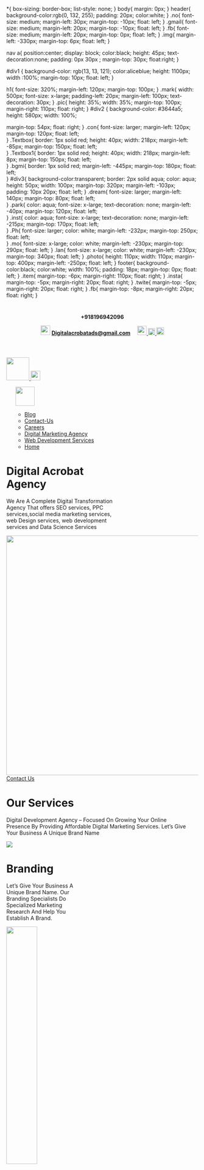 *{
    box-sizing: border-box;
    list-style: none;
}
body{
    margin: 0px;
}
header{
    background-color:rgb(0, 132, 255);
    padding: 20px;
    color:white;
}
.no{
    font-size: medium;
    margin-left: 30px;
    margin-top: -10px;
    float: left;
}
.gmail{
    font-size: medium;
    margin-left: 20px;
    margin-top: -10px;
    float: left;
}
.fb{
    font-size: medium;
    margin-left: 20px;
    margin-top: 0px;
    float: left;
}
.img{
    margin-left: -330px;
    margin-top: 6px;
    float: left;
}

nav a{
    position:center;
    display: block;
    color:black;
  height: 45px;
    text-decoration:none;
    padding: 0px 30px ;
    margin-top: 30px;
    float:right;
}

#div1 {
    background-color: rgb(13, 13, 121);
    color:aliceblue;
    height: 1100px;
    width :100%;
    margin-top: 10px;
    float: left;
}

h1{
    font-size: 320%;
    margin-left: 120px;
    margin-top: 100px;
}
.mark{
    width: 500px;
    font-size: x-large;
    padding-left: 20px;
    margin-left: 100px;
    text-decoration: 30px;
}
.pic{
    height: 35%;
    width: 35%;
    margin-top: 100px;
    margin-right: 110px;
    float: right;
}
#div2 {
background-color: #3644a5;
height: 580px;
width: 100%;

margin-top: 54px;
float: right;
}
.con{
    font-size: larger;
    margin-left: 120px;
    margin-top: 120px;
    float: left;  
}
.Textbox{
    border: 1px solid red;
    height: 40px;
    width: 218px;
    margin-left: -85px;
    margin-top: 150px;
    float: left;  
}
.Textbox1{
    border: 1px solid red;
    height: 40px;
    width: 218px;
    margin-left: 8px;
    margin-top: 150px;
    float: left;  
}
.bgmi{
    border: 1px solid red;
    margin-left: -445px;
    margin-top: 180px;
    float: left;    
}
#div3{
    background-color:transparent;
    border: 2px solid aqua;
    color: aqua;
    height: 50px;
    width: 100px;
    margin-top: 320px;
    margin-left: -103px;
    padding: 10px 20px;
    float: left;
}
.dream{
    font-size: larger;
    margin-left: 140px;
    margin-top: 80px;
    float: left;  
}
.park{
    color: aqua;
    font-size: x-large;
    text-decoration: none;
    margin-left: -40px;
    margin-top: 120px;
    float: left;  
}
.inst{
    color: aqua;
    font-size: x-large;
    text-decoration: none;
    margin-left: -215px;
    margin-top: 170px;
    float: left;  
}
.Ph{
    font-size: larger;
    color: white;
    margin-left: -232px;
    margin-top: 250px;
    float: left;  
}
.mo{
    font-size: x-large;
    color: white;
    margin-left: -230px;
    margin-top: 290px;
    float: left;
}
.lan{
    font-size: x-large;
    color: white;
    margin-left: -230px;
    margin-top: 340px;
    float: left;
}
.photo{
    height: 110px;
    width: 110px;
    margin-top: 400px;
    margin-left: -250px;
    float: left;
}
footer{
    background-color:black;
    color:white;
    width: 100%;
    padding: 18px;
    margin-top: 0px;
    float: left;
}
.item{
    margin-top: -6px;
    margin-right: 110px;
    float: right;
}
.insta{
    margin-top: -5px;
    margin-right: 20px;
    float: right;
}
.twite{
    margin-top: -5px;
    margin-right: 20px;
    float: right;
}
.fb{
    margin-top: -8px;
    margin-right: 20px;
    float: right; 
}

<!DOCTYPE html>
<html lang="en">
<head>
    <meta charset="UTF-8">
    <meta http-equiv="X-UA-Compatible" content="IE=edge">
    <meta name="viewport" content="width=device-width, initial-scale=1.0">
    <title>Document</title>
    <link rel="stylesheet" href="Digi.css">
</head>
<body>
    <div class="sub">
    <header>
            <img class="Call"src="../famous-person/photos/calling.png" width="12px">
    <p class="No"><b>+918196942096</b></p>
    <a href="#" target="_blank">
<img  class="Mini"src="../famous-person/photos/email.png" width="25px"></a>
<a class="gmail" href="#"><b>Digitalacrobatads@gmail.com</b></a>
<a href="#" target="_blank"> <img class="Lite" src="../famous-person/photos/kindpng_196303.png" width="11px"></a>
</a>
<a href="#" target="_blank"> 
<img class="Ac" src="../famous-person/photos/kindpng_3604824.png" width="24px">
</a>
<a href="#" target="_blank">
<img class="Id" src="../famous-person/photos/pngfind.com-instagram-png-white-2773517.png" width="18px">
</a>
<a href="#" target="_blank">
<img class="Don" src="../famous-person/photos/PngItem_333257.png" width="20px">
</a>
</header>
        <nav>
            <a href="#" target="_blank">
            <img class="Ps" src="../famous-person/photos/digi logo(1).jpg " width="60px">
            </a>
            <a href="#" target="_blank">
                <img class="Space" src="../famous-person/photos/search.jpg" width="25px">
                </a>
            <ul>
                <a href="#" target="_blank">
            <img class="Icon" src="../famous-person/photos/mobile icon.png" width="50px">
                </a>
                 <ul class="box">
                <li><a href="#">Blog</a></li>
                <li><a href="Contact-Us.html">Contact-Us</a></li> 
                <li><a href="#">Careers</a></li>
                <li><a href="digital market.html">Digital Marketing Agency</a></li> 
                <li><a href="Web Design.html">Web Development Services</a></li>
                <li><a href="#">Home</a></ul></li> 
            </ul>
        </nav>
    <div id="div1">
<h1 class="h1">Digital Acrobat<br>Agency</h1>
<p class="digi">We Are A Complete Digital Transformation<br>Agency That offers SEO services, PPC<br>services,social media marketing services,<br>web Design services, web development<br>services and Data Science Services</p>
<img class="Missile"src="https://digitalacrobat.com/wp-content/uploads/2020/07/header-graphic.svg" width="700px" height="630px" style="float: right;">
<div id="div2"><a class="Sniper" href="Contact-Us.html">Contact Us</a>
</div>
</div>
<h1 class="our">Our Services</h1>
 <p class="devil">Digital Development Agency –  Focused On Growing Your Online<br>Presence By Providing Affordable Digital Marketing Services. Let’s Give <br>Your Business A Unique Brand Name</p> 
<div>
<div id="div3">
<img class="Gun"src=https://digitalacrobat.com/wp-content/uploads/2020/09/Branding-logo-Digital-Acrobat-1.png.webp>
    <h1 class="bussiness">Branding</h1>
<p class="lets">Let’s Give Your Business A <br>Unique Brand Name. Our<br> Branding Specialists Do<br> Specialized Marketing <br>Research And Help You<br> Establish A Brand.</center></p>
</div>
  <a href="digital market.html" target="_blank">
<div id ="div4">
    <img class="Instute"src=https://digitalacrobat.com/wp-content/uploads/2020/07/maketing.svg width="40%">
    <h1 class="mark">Digital Marketing Services</h1>
<p class="a">A Digital Marketing Agency <br>Focused On Growing Your<br> Online Presence By Providing<br> Affordable Digital Marketing <br>Services Let’s Make a Brand</p>
</div>
</a>
<a href="Web Design.html" target="_blank">
    <div id ="div5">
        <img class="Tum" src="https://digitalacrobat.com/wp-content/uploads/2020/07/service-banner.svg"width="35%">

    <h1 class="cust">Web Development</h1>
    <p class="and">Through practical and User-<br>driven design and <br>development,we allow<br>business to expand their<br>customer base and achieve<br>their business goals. Great<br>business,after all, after all, are built<br>on great customer<br>experiences</p>
    </div>
        </a>
    <div>
<img class="Uk"src="https://digitalacrobat.com/wp-content/uploads/2020/06/branding-icon-digital-acrobat.png.webp" width="2%">
<h1 class="brand">Branding</h1>
<p class="pre">Branding is how people see and perceive your company.<br>This is how the company is perceived by its owner and<br>employees. It’s your what, how and why. Well Said By Jeff<br>Bezos Your brand is what people say about you when<br>you’re not in the room.</p>
</div>
<div>
    <a href="Web Design.html">
<img class="Up"src="https://digitalacrobat.com/wp-content/uploads/2020/06/web-development-icon-digital-acrobat.png" width="3%">

<h1 class="bgmi">Web Development Services</h1>
<p class="desg">Through practical and User- driven design and <br>development,we allow business to expand their<br>customer base and achieve their business goals. Great<br>business,after all, after all, are built on great customer<br>experiences</p>
</a>
</div>
<div>
<img class="Mp"src="https://digitalacrobat.com/wp-content/uploads/2020/06/process-icon-4.png.webp" width="2%">
<h1 class="resp">Responsive, Mobile-First Web Development</h1>
    <p class="traff">Drive traffic from every internet enabled device with our<br>responsive, mobile-first Web development services.</p>
</div>
<div>
<img class="Tp"src="https://digitalacrobat.com/wp-content/uploads/2019/07/icon-image.jpeg.webp" width="2.5%">  
<h1 class="full">Fully Customizable Design</h1>
    <p class="market">We offer a fully customizable design to meet your<br>marketing objectives and goals.</p> 
</div>
<div>
    <a href="#">
    <h1 class="search"> Search Engine Optimization</h1>
<img class="Ap"src="https://digitalacrobat.com/wp-content/uploads/2020/06/search-engine-optimization.png.webp" width="2.5%">  
    <p class="SEO">SEO Services driven By Results. We offer a comprehensive<br>and holistic range of SEO servies, and our only interest is<br>getting your website to the top
    of the search rankings and<br>keeping it there. by working
on development, link building,<br>analytics and SEO content creation, and by constantly<br>striving to be the very best at what we do.</p></a>
</div>
<div>
<img class="AN"src="https://digitalacrobat.com/wp-content/uploads/2020/06/Data-science-Services-Icon-Digital-Acrobat.png.webp" width="2%">  
   <h1 class="data"> Data Science Services</h1>
    <p class="gain">Gain Insight Beyond Mere Analytics! Data Science Services<br>Gain Every Data And Insights Your Business Needs. Helping<br>Our clients solve the Toughest Data Challenges, Predict<br>Demand For Products and services to improve customer<br>satisfaction and guide business strategies based on<br>knowledge and foresight.</p>
</div>
</div>
<img class="img"src="https://digitalacrobat.com/wp-content/uploads/2020/07/graphic-1-1.svg" width="39%" alt="picture of scissors" class="img-responsive floating-image left">
    <h1 class="work">We Make Your Website<br>Work Everywhere.</h1>
    <p class="para">Our Agency delivering smooth functioning, mobile-friendly, lead<br>generation website. Our experienced developers are specialists<br>
        in building a custom website as per your requirements. Not only<br>do we check for the responsiveness of the website, but we also<br>cross-platform check so that any browsers will get the same<br>great experience it was designed for.<br><br>
    Web design form mobile platforms have become essential for<br>online business. If your site can’t be viewed on a smartphone or<br>tablet, people will likely move on to another site that offers that<br>capability.<br><br>
    However, having a responsive site that mobile users can view<br> across all platforms will make it easy for them to engage. As a<br>result, you will reach a bigger audience, bring in more<br>customers, and improve your bottom line.</p>
   <img  class="phto"src="https://digitalacrobat.com/wp-content/uploads/2020/07/service.svg" width="39%" alt="picture of scissors" class="img-responsive floating-image left">
    <h1 class="top">Web And App<br>Development</h1>
<p class="use">We make use of top-notch<br>technologies and frameworks<br>to ensure that your website Or<br>Application is robust and<br> responsive.<br>
Usually, an average user has<br>an attention span of just 6 to 8<br>seconds that is allegedly less<br>than that of a goldfish, which is<br>9 seconds. As a web user rush<br>through numbers of pages, the<br>user only read a quarter of the<br>text on the pages user comes<br>across. So your website has a<br>lot of appealing work to do in a<br>shorter span of time.</p>
<div id="div6">
    <h1 class="trade">Our Trademarked<br>
    Process & Workflow.</h1>
    <p class="mid">Web development service for startups to small-mid size business.</p>
    <p class="trust">Trusted, Reliable and Professional Services. Trust us the work you<br>can’t do yourself.</p>
<img class="pic"src="https://digitalacrobat.com/wp-content/uploads/2020/06/process-icon-2.png.webp"width=40px;>
   <h1 class="pro">Project Research</h1>
<p class="like">We would  like to break down<br>the research into a few steps<br>which are directly connected to<br>project estimates:<br>

1.Research for ballpark<br>estimate (takes about 15-20<br>min).<br>
2.Research for a proper<br>estimate (2-3h).<br>
3.Deep dive research (as long<br>as it takes).</p>
<img class="Pun"src="https://digitalacrobat.com/wp-content/uploads/2020/06/process-icon-1.png.webp"width="40px;">
<h1 class="wire">Wireframes</h1>
<p class="low"> will provide a low-fidelity<br>visual representation of a<br>website’s<br>layout design. Wireframe repres<br>ents the basic page layout<br>structure and navigational<br>scheme of the site’s pages, as<br>well as major site components</p>
<img class="Sri"src="https://digitalacrobat.com/wp-content/uploads/2020/06/process-icon-3.png"width="40px;">
<h1 class="frame">Design</h1>
<p class="creat">Creating design for any product,<br>especially for a website or app is<br>a multilayered process.<br>
1.Wireframing<br>
2.Creating Mockups<br>
3.Prototyping</p>
<img class="Maha"src="https://digitalacrobat.com/wp-content/uploads/2020/06/process-icon-4.png.webp"width="40px;">
<h1 class="exp">Development</h1>
<p class="trans">Transform your business with<br>expert Web Development<br>services.<br>
<br>
Agile, full-service engineering<br>capabilities — all you need for<br>your next project under one<br>expert roof.</p>
<h1 class="to">Let’s Work<br>Together</h1>
</div>
<div class="div7">
    <p class="place"><input type="text" placeholder="Name" class="Textbox"></p>
<p class="email"><input type="text" placeholder="Email Address" class="Textbox1"></p>
<p class="mes"><textarea name="Message" id="Message" cols="68" rows="13" placeholder="project Details" class="Textbox2"></textarea></p>
<div class="div8"><a class="Sub" href="#"><b>SUBMIT</b></a></div>
</div>
<footer class="foot">
    <a href="#" target="_blank">
    <img class="item" src="../famous-person/photos/PngItem_333257.png" width="15px;"></a>
    <a href="#" target="_blank">
    <img class="insta" src="../famous-person/photos/insta1.jpg" width="15px;"></a>
    <a href="#" target="_blank">
<img class="twite" src="../famous-person/photos/twitter.1.jpg" width="15px;"></a>
<a href="#" target="_blank">
<img class="fb" src="../famous-person/photos/fb logo prime.1.jpg" width="10px;"></a>
</footer>
</div>
</body>
</html>
